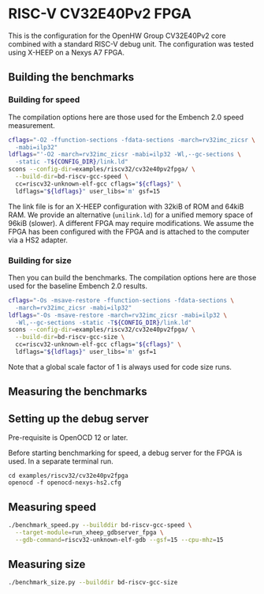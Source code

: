 # RISC-V CV32E40Pv2 FPGA

This is the configuration for the OpenHW Group CV32E40Pv2 core combined with a standard RISC-V debug unit.  The configuration was tested using X-HEEP on a Nexys A7 FPGA.

## Building the benchmarks

### Building for speed

The compilation options here are those used for the Embench 2.0 speed measurement.
```sh
cflags="-O2 -ffunction-sections -fdata-sections -march=rv32imc_zicsr \
  -mabi=ilp32"
ldflags="'-O2 -march=rv32imc_zicsr -mabi=ilp32 -Wl,--gc-sections \
  -static -T${CONFIG_DIR}/link.ld"
scons --config-dir=examples/riscv32/cv32e40pv2fpga/ \
  --build-dir=bd-riscv-gcc-speed \
  cc=riscv32-unknown-elf-gcc cflags="${cflags}" \
  ldflags="${ldflags}" user_libs='m' gsf=15
```

The link file is for an X-HEEP configuration with 32kiB of ROM and 64kiB RAM.
We provide an alternative (`unilink.ld`) for a unified memory space of 96kiB (slower). A different FPGA may require modifications.  We assume the FPGA has been configured with the FPGA and is attached to the computer via a HS2 adapter.

### Building for size

Then you can build the benchmarks.  The compilation options here are those used for the baseline Embench 2.0 results.
```sh
cflags="-Os -msave-restore -ffunction-sections -fdata-sections \
  -march=rv32imc_zicsr -mabi=ilp32"
ldflags="-Os -msave-restore -march=rv32imc_zicsr -mabi=ilp32 \
  -Wl,--gc-sections -static -T${CONFIG_DIR}/link.ld"
scons --config-dir=examples/riscv32/cv32e40pv2fpga/ \
  --build-dir=bd-riscv-gcc-size \
  cc=riscv32-unknown-elf-gcc cflags="${cflags}" \
  ldflags="${ldflags}" user_libs='m' gsf=1
```

Note that a global scale factor of 1 is always used for code size runs.

## Measuring the benchmarks

## Setting up the debug server

Pre-requisite is OpenOCD 12 or later.

Before starting benchmarking for speed, a debug server for the FPGA is used.  In a separate terminal run.
```
cd examples/riscv32/cv32e40pv2fpga
openocd -f openocd-nexys-hs2.cfg
```

## Measuring speed

```sh
./benchmark_speed.py --builddir bd-riscv-gcc-speed \
  --target-module=run_xheep_gdbserver_fpga \
  --gdb-command=riscv32-unknown-elf-gdb --gsf=15 --cpu-mhz=15
```

## Measuring size

```sh
./benchmark_size.py --builddir bd-riscv-gcc-size
```
